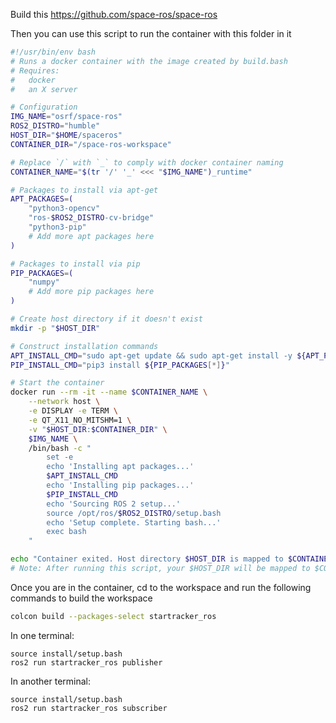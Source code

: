 Build this
https://github.com/space-ros/space-ros

Then you can use this script to run the container with this folder in it

```bash
#!/usr/bin/env bash
# Runs a docker container with the image created by build.bash
# Requires:
#   docker
#   an X server

# Configuration
IMG_NAME="osrf/space-ros"
ROS2_DISTRO="humble"
HOST_DIR="$HOME/spaceros"
CONTAINER_DIR="/space-ros-workspace"

# Replace `/` with `_` to comply with docker container naming
CONTAINER_NAME="$(tr '/' '_' <<< "$IMG_NAME")_runtime"

# Packages to install via apt-get
APT_PACKAGES=(
    "python3-opencv"
    "ros-$ROS2_DISTRO-cv-bridge"
    "python3-pip"
    # Add more apt packages here
)

# Packages to install via pip
PIP_PACKAGES=(
    "numpy"
    # Add more pip packages here
)

# Create host directory if it doesn't exist
mkdir -p "$HOST_DIR"

# Construct installation commands
APT_INSTALL_CMD="sudo apt-get update && sudo apt-get install -y ${APT_PACKAGES[*]}"
PIP_INSTALL_CMD="pip3 install ${PIP_PACKAGES[*]}"

# Start the container
docker run --rm -it --name $CONTAINER_NAME \
    --network host \
    -e DISPLAY -e TERM \
    -e QT_X11_NO_MITSHM=1 \
    -v "$HOST_DIR:$CONTAINER_DIR" \
    $IMG_NAME \
    /bin/bash -c "
        set -e
        echo 'Installing apt packages...'
        $APT_INSTALL_CMD
        echo 'Installing pip packages...'
        $PIP_INSTALL_CMD
        echo 'Sourcing ROS 2 setup...'
        source /opt/ros/$ROS2_DISTRO/setup.bash
        echo 'Setup complete. Starting bash...'
        exec bash
    "

echo "Container exited. Host directory $HOST_DIR is mapped to $CONTAINER_DIR in the container."
# Note: After running this script, your $HOST_DIR will be mapped to $CONTAINER_DIR in the Docker container
```

Once you are in the container, cd to the workspace and run the following commands to build the workspace

```bash
colcon build --packages-select startracker_ros
```
In one terminal:
```
source install/setup.bash
ros2 run startracker_ros publisher
```

In another terminal:
```
source install/setup.bash
ros2 run startracker_ros subscriber
```
